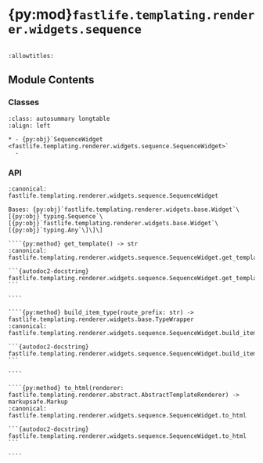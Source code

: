 # {py:mod}`fastlife.templating.renderer.widgets.sequence`

```{py:module} fastlife.templating.renderer.widgets.sequence
```

```{autodoc2-docstring} fastlife.templating.renderer.widgets.sequence
:allowtitles:
```

## Module Contents

### Classes

````{list-table}
:class: autosummary longtable
:align: left

* - {py:obj}`SequenceWidget <fastlife.templating.renderer.widgets.sequence.SequenceWidget>`
  -
````

### API

`````{py:class} SequenceWidget(name: str, *, title: str | None, hint: str | None = None, aria_label: str | None = None, value: typing.Sequence[fastlife.templating.renderer.widgets.base.Widget[typing.Any]] | None, error: str | None = None, item_type: typing.Type[typing.Any], token: str, removable: bool)
:canonical: fastlife.templating.renderer.widgets.sequence.SequenceWidget

Bases: {py:obj}`fastlife.templating.renderer.widgets.base.Widget`\[{py:obj}`typing.Sequence`\[{py:obj}`fastlife.templating.renderer.widgets.base.Widget`\[{py:obj}`typing.Any`\]\]\]

````{py:method} get_template() -> str
:canonical: fastlife.templating.renderer.widgets.sequence.SequenceWidget.get_template

```{autodoc2-docstring} fastlife.templating.renderer.widgets.sequence.SequenceWidget.get_template
```

````

````{py:method} build_item_type(route_prefix: str) -> fastlife.templating.renderer.widgets.base.TypeWrapper
:canonical: fastlife.templating.renderer.widgets.sequence.SequenceWidget.build_item_type

```{autodoc2-docstring} fastlife.templating.renderer.widgets.sequence.SequenceWidget.build_item_type
```

````

````{py:method} to_html(renderer: fastlife.templating.renderer.abstract.AbstractTemplateRenderer) -> markupsafe.Markup
:canonical: fastlife.templating.renderer.widgets.sequence.SequenceWidget.to_html

```{autodoc2-docstring} fastlife.templating.renderer.widgets.sequence.SequenceWidget.to_html
```

````

`````
